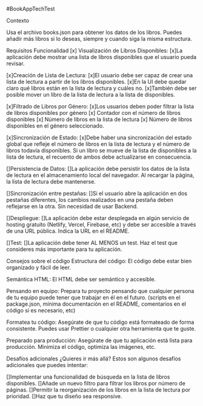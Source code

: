 #BookAppTechTest

Contexto

Usa el archivo books.json para obtener los datos de los libros. Puedes añadir más libros si lo deseas, siempre y cuando siga la misma estructura.

Requisitos
Funcionalidad
[x] Visualización de Libros Disponibles:
[x]La aplicación debe mostrar una lista de libros disponibles que el usuario pueda revisar.

[x]Creación de Lista de Lectura:
[x]El usuario debe ser capaz de crear una lista de lectura a partir de los libros disponibles.
[x]En la UI debe quedar claro qué libros están en la lista de lectura y cuáles no.
[x]También debe ser posible mover un libro de la lista de lectura a la lista de disponibles.

[x]Filtrado de Libros por Género:
[x]Los usuarios deben poder filtrar la lista de libros disponibles por género
[x] Contador con el número de libros disponibles
[x] Número de libros en la lista de lectura
[x] Número de libros disponibles en el género seleccionado.

[x]Sincronización de Estado:
[x]Debe haber una sincronización del estado global que refleje el número de libros en la lista de lectura y el número de libros todavía disponibles. Si un libro se mueve de la lista de disponibles a la lista de lectura, el recuento de ambos debe actualizarse en consecuencia.

[]Persistencia de Datos:
[]La aplicación debe persistir los datos de la lista de lectura en el almacenamiento local del navegador. Al recargar la página, la lista de lectura debe mantenerse.

[]Sincronización entre pestañas:
[]Si el usuario abre la aplicación en dos pestañas diferentes, los cambios realizados en una pestaña deben reflejarse en la otra. Sin necesidad de usar Backend.

[]Despliegue:
[]La aplicación debe estar desplegada en algún servicio de hosting gratuito (Netlify, Vercel, Firebase, etc) y debe ser accesible a través de una URL pública. Indica la URL en el README.

[]Test:
[]La aplicación debe tener AL MENOS un test. Haz el test que consideres más importante para tu aplicación.

Consejos sobre el código
Estructura del código: El código debe estar bien organizado y fácil de leer.

Semántica HTML: El HTML debe ser semántico y accesible.

Pensando en equipo: Prepara tu proyecto pensando que cualquier persona de tu equipo puede tener que trabajar en él en el futuro. (scripts en el package.json, mínima documentación en el README, comentarios en el código si es necesario, etc)

Formatea tu código: Asegúrate de que tu código está formateado de forma consistente. Puedes usar Prettier o cualquier otra herramienta que te guste.

Preparado para producción: Asegúrate de que tu aplicación está lista para producción. Minimiza el código, optimiza las imágenes, etc.

Desafíos adicionales
¿Quieres ir más allá? Estos son algunos desafíos adicionales que puedes intentar:

[]Implementar una funcionalidad de búsqueda en la lista de libros disponibles.
[]Añade un nuevo filtro para filtrar los libros por número de páginas.
[]Permitir la reorganización de los libros en la lista de lectura por prioridad.
[]Haz que tu diseño sea responsive.
